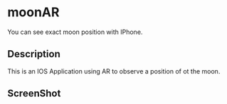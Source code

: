 # moonAR
You can see exact moon position with IPhone.

## Description
This is an IOS Application using AR to observe a position of ot the moon.

## ScreenShot
